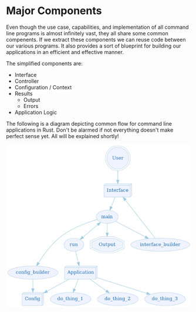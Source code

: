 # Major Components

Even though the use case, capabilities, and implementation of all command line programs is almost
infinitely vast, they all share some common compenents. If we extract these components we can reuse
code between our various programs. It also provides a sort of blueprint for building our
applications in an efficient and effective manner.

The simplified components are:

 * Interface
 * Controller
 * Configuration / Context
 * Results
   * Output
   * Errors
 * Application Logic

The following is a diagram depicting common flow for command line applications in Rust. Don't be
alarmed if not everything doesn't make perfect sense yet. All will be explained shortly!

 <img src="img/ch01-00-components.png" />